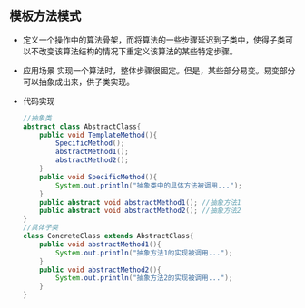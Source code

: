 ## 模板方法模式
- 定义一个操作中的算法骨架，而将算法的一些步骤延迟到子类中，使得子类可以不改变该算法结构的情况下重定义该算法的某些特定步骤。

- 应用场景
  实现一个算法时，整体步骤很固定。但是，某些部分易变。易变部分可以抽象成出来，供子类实现。

- 代码实现

  ```java
  //抽象类
  abstract class AbstractClass{
      public void TemplateMethod(){
          SpecificMethod();
          abstractMethod1();          
          abstractMethod2();
      }  
      public void SpecificMethod(){
          System.out.println("抽象类中的具体方法被调用...");
      }   
      public abstract void abstractMethod1(); //抽象方法1
      public abstract void abstractMethod2(); //抽象方法2
  }
  //具体子类
  class ConcreteClass extends AbstractClass{
      public void abstractMethod1(){
          System.out.println("抽象方法1的实现被调用...");
      }   
      public void abstractMethod2(){
          System.out.println("抽象方法2的实现被调用...");
      }
  }
  ```

  